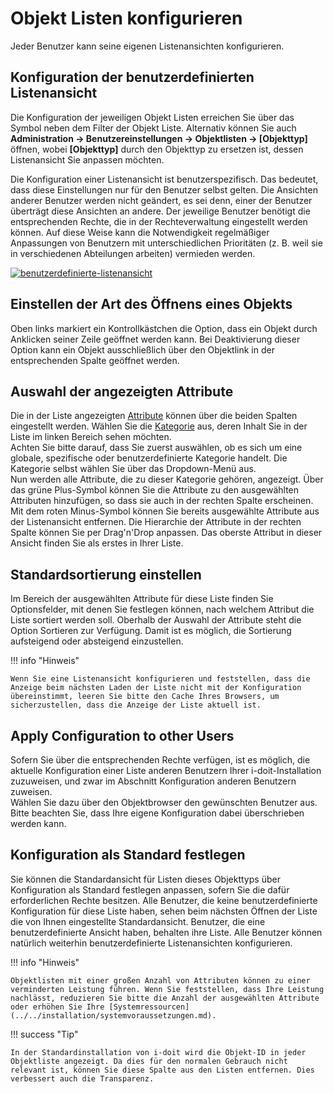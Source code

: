 # Objekt Listen konfigurieren
Jeder Benutzer kann seine eigenen Listenansichten konfigurieren.

Konfiguration der benutzerdefinierten Listenansicht
---------------------------------------------------

Die Konfiguration der jeweiligen Objekt Listen erreichen Sie über das Symbol neben dem Filter der Objekt Liste. Alternativ können Sie auch **Administration → Benutzereinstellungen → Objektlisten → [Objekttyp]** öffnen, wobei **[Objekttyp]** durch den Objekttyp zu ersetzen ist, dessen Listenansicht Sie anpassen möchten.

Die Konfiguration einer Listenansicht ist benutzerspezifisch. Das bedeutet, dass diese Einstellungen nur für den Benutzer selbst gelten. Die Ansichten anderer Benutzer werden nicht geändert, es sei denn, einer der Benutzer überträgt diese Ansichten an andere. Der jeweilige Benutzer benötigt die entsprechenden Rechte, die in der Rechteverwaltung eingestellt werden können. Auf diese Weise kann die Notwendigkeit regelmäßiger Anpassungen von Benutzern mit unterschiedlichen Prioritäten (z. B. weil sie in verschiedenen Abteilungen arbeiten) vermieden werden.

[![benutzerdefinierte-listenansicht](../../assets/images/grundlagen/objekt-listen-konfigurieren/1-olk.png)](../../assets/images/grundlagen/objekt-listen-konfigurieren/1-olk.png)

Einstellen der Art des Öffnens eines Objekts
--------------------------------------------

Oben links markiert ein Kontrollkästchen die Option, dass ein Objekt durch Anklicken seiner Zeile geöffnet werden kann. Bei Deaktivierung dieser Option kann ein Objekt ausschließlich über den Objektlink in der entsprechenden Spalte geöffnet werden.

Auswahl der angezeigten Attribute
---------------------------------

Die in der Liste angezeigten [Attribute](../kategorien-und-attribute.md) können über die beiden Spalten eingestellt werden. Wählen Sie die [Kategorie](../kategorien-und-attribute.md) aus, deren Inhalt Sie in der Liste im linken Bereich sehen möchten.  
Achten Sie bitte darauf, dass Sie zuerst auswählen, ob es sich um eine globale, spezifische oder benutzerdefinierte Kategorie handelt. Die Kategorie selbst wählen Sie über das Dropdown-Menü aus.  
Nun werden alle Attribute, die zu dieser Kategorie gehören, angezeigt. Über das grüne Plus-Symbol können Sie die Attribute zu den ausgewählten Attributen hinzufügen, so dass sie auch in der rechten Spalte erscheinen.  
Mit dem roten Minus-Symbol können Sie bereits ausgewählte Attribute aus der Listenansicht entfernen. Die Hierarchie der Attribute in der rechten Spalte können Sie per Drag'n'Drop anpassen. Das oberste Attribut in dieser Ansicht finden Sie als erstes in Ihrer Liste.

Standardsortierung einstellen
-----------------------------

Im Bereich der ausgewählten Attribute für diese Liste finden Sie Optionsfelder, mit denen Sie festlegen können, nach welchem Attribut die Liste sortiert werden soll. Oberhalb der Auswahl der Attribute steht die Option Sortieren zur Verfügung. Damit ist es möglich, die Sortierung aufsteigend oder absteigend einzustellen.

!!! info "Hinweis"

    Wenn Sie eine Listenansicht konfigurieren und feststellen, dass die Anzeige beim nächsten Laden der Liste nicht mit der Konfiguration übereinstimmt, leeren Sie bitte den Cache Ihres Browsers, um sicherzustellen, dass die Anzeige der Liste aktuell ist.

Apply Configuration to other Users
----------------------------------

Sofern Sie über die entsprechenden Rechte verfügen, ist es möglich, die aktuelle Konfiguration einer Liste anderen Benutzern Ihrer i-doit-Installation zuzuweisen, und zwar im Abschnitt Konfiguration anderen Benutzern zuweisen.  
Wählen Sie dazu über den Objektbrowser den gewünschten Benutzer aus. Bitte beachten Sie, dass Ihre eigene Konfiguration dabei überschrieben werden kann.

Konfiguration als Standard festlegen
------------------------------------

Sie können die Standardansicht für Listen dieses Objekttyps über Konfiguration als Standard festlegen anpassen, sofern Sie die dafür erforderlichen Rechte besitzen. Alle Benutzer, die keine benutzerdefinierte Konfiguration für diese Liste haben, sehen beim nächsten Öffnen der Liste die von Ihnen eingestellte Standardansicht. Benutzer, die eine benutzerdefinierte Ansicht haben, behalten ihre Liste. Alle Benutzer können natürlich weiterhin benutzerdefinierte Listenansichten konfigurieren.

!!! info "Hinweis"

    Objektlisten mit einer großen Anzahl von Attributen können zu einer verminderten Leistung führen. Wenn Sie feststellen, dass Ihre Leistung nachlässt, reduzieren Sie bitte die Anzahl der ausgewählten Attribute oder erhöhen Sie Ihre [Systemressourcen](../../installation/systemvoraussetzungen.md).

!!! success "Tip"

    In der Standardinstallation von i-doit wird die Objekt-ID in jeder Objektliste angezeigt. Da dies für den normalen Gebrauch nicht relevant ist, können Sie diese Spalte aus den Listen entfernen. Dies verbessert auch die Transparenz.